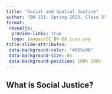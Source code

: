 ```yaml
---
title: "Social and Spatial Justice"
author: "DH 131: Spring 2023, Class 3"
format:
 revealjs:
  preview-links: true
  logo: images/CC_BY-SA_icon.svg
title-slide-attributes:
 data-background-color: "#005c96"
 data-background-size: 6%
 data-background-position: 100% 100%   
---
```


## What is Social Justice?